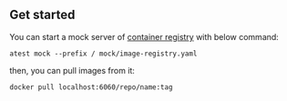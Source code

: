 ## Get started

You can start a mock server of [container registry](https://distribution.github.io/distribution/) with below command:

```shell
atest mock --prefix / mock/image-registry.yaml
```

then, you can pull images from it:

```shell
docker pull localhost:6060/repo/name:tag
```
